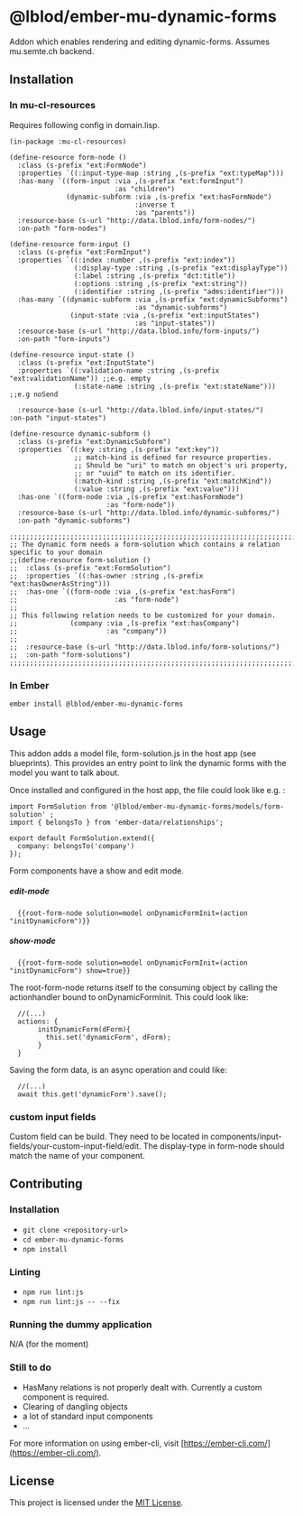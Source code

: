 @lblod/ember-mu-dynamic-forms
==============================================================================

Addon which enables rendering and editing dynamic-forms.
Assumes mu.semte.ch backend.


Installation
------------------------------------------------------------------------------

### In mu-cl-resources

Requires following config in domain.lisp.

```
(in-package :mu-cl-resources)

(define-resource form-node ()
  :class (s-prefix "ext:FormNode")
  :properties `((:input-type-map :string ,(s-prefix "ext:typeMap")))
  :has-many `((form-input :via ,(s-prefix "ext:formInput")
                          :as "children")
              (dynamic-subform :via ,(s-prefix "ext:hasFormNode")
                               :inverse t
                               :as "parents"))
  :resource-base (s-url "http://data.lblod.info/form-nodes/")
  :on-path "form-nodes")

(define-resource form-input ()
  :class (s-prefix "ext:FormInput")
  :properties `((:index :number ,(s-prefix "ext:index"))
                (:display-type :string ,(s-prefix "ext:displayType"))
                (:label :string ,(s-prefix "dct:title"))
                (:options :string ,(s-prefix "ext:string"))
                (:identifier :string ,(s-prefix "adms:identifier")))
  :has-many `((dynamic-subform :via ,(s-prefix "ext:dynamicSubforms")
                               :as "dynamic-subforms")
               (input-state :via ,(s-prefix "ext:inputStates")
                               :as "input-states"))
  :resource-base (s-url "http://data.lblod.info/form-inputs/")
  :on-path "form-inputs")

(define-resource input-state ()
  :class (s-prefix "ext:InputState")
  :properties `((:validation-name :string ,(s-prefix "ext:validationName")) ;;e.g. empty
                (:state-name :string ,(s-prefix "ext:stateName"))) ;;e.g noSend

  :resource-base (s-url "http://data.lblod.info/input-states/")
:on-path "input-states")

(define-resource dynamic-subform ()
  :class (s-prefix "ext:DynamicSubform")
  :properties `((:key :string ,(s-prefix "ext:key"))
                ;; match-kind is defined for resource properties.
                ;; Should be "uri" to match on object's uri property,
                ;; or "uuid" to match on its identifier.
                (:match-kind :string ,(s-prefix "ext:matchKind"))
                (:value :string ,(s-prefix "ext:value")))
  :has-one `((form-node :via ,(s-prefix "ext:hasFormNode")
                        :as "form-node"))
  :resource-base (s-url "http://data.lblod.info/dynamic-subforms/")
  :on-path "dynamic-subforms")

;;;;;;;;;;;;;;;;;;;;;;;;;;;;;;;;;;;;;;;;;;;;;;;;;;;;;;;;;;;;;;;;;;;;;;;;;;;;;;;;;;;;;;;;;;;
;; The dynamic form needs a form-solution which contains a relation specific to your domain
;;(define-resource form-solution ()
;;  :class (s-prefix "ext:FormSolution")
;;  :properties `((:has-owner :string ,(s-prefix "ext:hasOwnerAsString")))
;;  :has-one `((form-node :via ,(s-prefix "ext:hasForm")
;;                        :as "form-node")
;;
;; This following relation needs to be customized for your domain.
;;             (company :via ,(s-prefix "ext:hasCompany")
;;                      :as "company"))
;;
;;  :resource-base (s-url "http://data.lblod.info/form-solutions/")
;;  :on-path "form-solutions")
;;;;;;;;;;;;;;;;;;;;;;;;;;;;;;;;;;;;;;;;;;;;;;;;;;;;;;;;;;;;;;;;;;;;;;;;;;;;;;;;;;;;;;;;;;;;
```

### In Ember

```
ember install @lblod/ember-mu-dynamic-forms
```


Usage
------------------------------------------------------------------------------

This addon adds a model file, form-solution.js in the host app (see blueprints).
This provides an entry point to link the dynamic forms with the model you want to talk about.

Once installed and configured in the host app, the file could look like e.g. :

```
import FormSolution from '@lblod/ember-mu-dynamic-forms/models/form-solution' ;
import { belongsTo } from 'ember-data/relationships';

export default FormSolution.extend({
  company: belongsTo('company')
});

```
Form components have a show and edit mode.

##### edit-mode

```
  {{root-form-node solution=model onDynamicFormInit=(action "initDynamicForm")}}
```

##### show-mode

```
  {{root-form-node solution=model onDynamicFormInit=(action "initDynamicForm") show=true}}
```

The root-form-node returns itself to the consuming object by calling the actionhandler bound to onDynamicFormInit.
This could look like:

```
  //(...)
  actions: {
       initDynamicForm(dForm){
         this.set('dynamicForm', dForm);
       }
  }

```

Saving the form data, is an async operation and could like:
```
  //(...)
  await this.get('dynamicForm').save();

```
### custom input fields
Custom field can be build.
They need to be located in components/input-fields/your-custom-input-field/edit.
The display-type in form-node should match the name of your component.


Contributing
------------------------------------------------------------------------------

### Installation

* `git clone <repository-url>`
* `cd ember-mu-dynamic-forms`
* `npm install`

### Linting

* `npm run lint:js`
* `npm run lint:js -- --fix`

### Running the dummy application
N/A (for the moment)

### Still to do
* HasMany relations is not properly dealt with. Currently a custom component is required.
* Clearing of dangling objects
* a lot of standard input components
* ...


For more information on using ember-cli, visit [https://ember-cli.com/](https://ember-cli.com/).

License
------------------------------------------------------------------------------

This project is licensed under the [MIT License](LICENSE.md).

